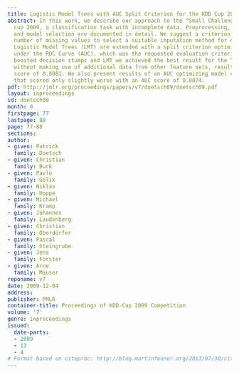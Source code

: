 ```yaml
---
title: Logistic Model Trees with AUC Split Criterion for the KDD Cup 2009 Small Challenge
abstract: In this work, we describe our approach to the “Small Challenge” of the KDD
  cup 2009, a classification task with incomplete data. Preprocessing, feature extraction
  and model selection are documented in detail. We suggest a criterion based on the
  number of missing values to select a suitable imputation method for each feature.
  Logistic Model Trees (LMT) are extended with a split criterion optimizing the Area
  under the ROC Curve (AUC), which was the requested evaluation criterion. By stacking
  boosted decision stumps and LMT we achieved the best result for the “Small Challenge”
  without making use of additional data from other feature sets, resulting in an AUC
  score of 0.8081. We also present results of an AUC optimizing model combination
  that scored only slightly worse with an AUC score of 0.8074.
pdf: http://jmlr.org/proceedings/papers/v7/doetsch09/doetsch09.pdf
layout: inproceedings
id: doetsch09
month: 0
firstpage: 77
lastpage: 88
page: 77-88
sections: 
author:
- given: Patrick
  family: Doetsch
- given: Christian
  family: Buck
- given: Pavlo
  family: Golik
- given: Niklas
  family: Hoppe
- given: Michael
  family: Kramp
- given: Johannes
  family: Laudenberg
- given: Christian
  family: Oberdörfer
- given: Pascal
  family: Steingrube
- given: Jens
  family: Forster
- given: Arne
  family: Mauser
reponame: v7
date: 2009-12-04
address: 
publisher: PMLR
container-title: Proceedings of KDD-Cup 2009 Competition
volume: '7'
genre: inproceedings
issued:
  date-parts:
  - 2009
  - 12
  - 4
# Format based on citeproc: http://blog.martinfenner.org/2013/07/30/citeproc-yaml-for-bibliographies/
---
```

